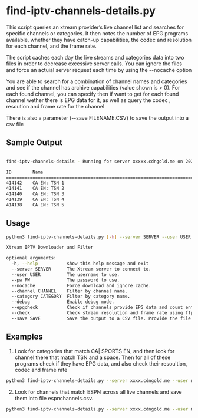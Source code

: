 # find-iptv-channels-details.py

This script queries an xtream provider’s live channel list and searches for
specific channels or categories. It then notes the number of EPG programs
available, whether they have catch-up capabilities, the codec and resolution for
each channel, and the frame rate.

The script caches each day the live streams and categories data into two files
in order to decrease excessive server calls.  You can ignore the files and force
an actuial server request each time by using the --nocache option  

You are able to search for a combination of channel names and categories and see
if the channel has archive capabilities (value shown is > 0). For each found
channel, you can specify then if want to get for each found channel wether there
is EPG data for it, as well as query the codec , resoution and frame rate for
the channel

There is also a parameter (--save FILENAME.CSV) to save the output into a csv
file  

## Sample Output

```bash

find-iptv-channels-details - Running for server xxxxx.cdngold.me on 2025-01-05 17:21

ID        Name                                                         Category                                Archive EPG  Codec   Resolution     Frame     
========================================================================================================================================================
414142    CA EN: TSN 1                                                 CA| SPORTS EN                           0       166  h264    1920x1080      30        
414141    CA EN: TSN 2                                                 CA| SPORTS EN                           0       139  h264    1920x1080      60        
414140    CA EN: TSN 3                                                 CA| SPORTS EN                           0       158  h264    960x540        60        
414139    CA EN: TSN 4                                                 CA| SPORTS EN                           0       169  h264    1280x720       30        
414138    CA EN: TSN 5                                                 CA| SPORTS EN                           0       166  h264    960x540        60        
```

## Usage

```bash
python3 find-iptv-channels-details.py [-h] --server SERVER --user USER --pw PW [--nocache] [--channel CHANNEL] [--category CATEGORY] [--debug] [--epgcheck] [--check] [--save SAVE]

Xtream IPTV Downloader and Filter

optional arguments:
  -h, --help           show this help message and exit
  --server SERVER      The Xtream server to connect to.
  --user USER          The username to use.
  --pw PW              The password to use.
  --nocache            Force download and ignore cache.
  --channel CHANNEL    Filter by channel name.
  --category CATEGORY  Filter by category name.
  --debug              Enable debug mode.
  --epgcheck           Check if channels provide EPG data and count entries.
  --check              Check stream resolution and frame rate using ffprobe.
  --save SAVE          Save the output to a CSV file. Provide the file name.
```

## Examples

1. Look for categories that match CA| SPORTS EN, and then look for channel there that match TSN and a space.  Then for all of these programs check if they have EPG data, and also check their resoultion, codec and frame rate
```bash
python3 find-iptv-channels-details.py --server xxxx.cdngold.me --user myusername --pw  secret --category "CA| SPORTS EN" --channel "TSN "  --check  --epgcheck
```

2. Look for channels that match ESPN across all live channels and save them into file espnchannels.csv. 
```bash
python3 find-iptv-channels-details.py --server xxxx.cdngold.me --user myusername --pw  secret  --channel "ESPN" --save "espnchannels.csv"
```